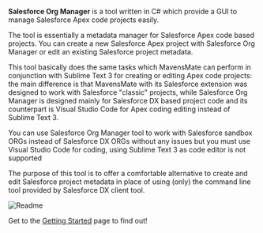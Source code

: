**Salesforce Org Manager** is a tool written in C# which provide a GUI to manage Salesforce Apex code projects easily.

The tool is essentially a metadata manager for Salesforce Apex code based projects. You can create a new Salesforce Apex project with Salesforce Org Manager or edit an existing Salesforce project metadata.

This tool basically does the same tasks which MavensMate can perform in conjunction with Sublime Text 3 for creating or editing Apex code projects: the main difference is that MavensMate with its Salesforce extension was designed to work with Salesforce "classic" projects, while Salesforce Org Manager is designed mainly for Salesforce DX based project code and its counterpart is Visual Studio Code for Apex coding editing instead of Sublime Text 3.

You can use Salesforce Org Manager tool to work with Salesforce sandbox ORGs instead of Salesforce DX ORGs without any issues but you must use Visual Studio Code for coding, using Sublime Text 3 as code editor is not supported

The purpose of this tool is to offer a comfortable alternative to create and edit Salesforce project metadata in place of using (only) the command line tool provided by Salesforce DX client tool.

![Readme](https://user-images.githubusercontent.com/49475604/56508198-e57dd300-6523-11e9-96f8-6c9f91578f34.png)

Get to the [Getting Started](https://github.com/mzisa/saleforce-org-manager/wiki/01-Getting-started) page to find out!
